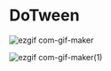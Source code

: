 # DoTween

![ezgif com-gif-maker](https://user-images.githubusercontent.com/59400159/155908446-4f5b0979-be81-403f-9d14-dfd66a8d8180.gif)

![ezgif com-gif-maker(1)](https://user-images.githubusercontent.com/59400159/155908629-75c921bc-506c-4ebe-921c-1bbac16ff0d4.gif)
